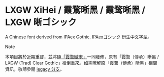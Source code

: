 # LXGW XiHei / 霞鶩晰黑 / 霞鹜晰黑 / LXGW 晰ゴシック
A Chinese font derived from IPAex Gothic. [IPAexゴシック](https://moji.or.jp/ipafont) 衍生中文字型。

>[!NOTE]
> 本項目將於近期重啓，並將隨[「霞鶩緻宋」](https://github.com/lxgw/LxgwZhiSong)一同發佈，原有「霞鶩（傳承）晰黑 / LXGW (Trad) Clear Gothic」推倒重來。如需瞭解原「霞鶩（傳承）晰黑」相關資訊，敬請參閱 [legacy 分支](https://github.com/lxgw/LxgwClearGothic/tree/legacy)。
